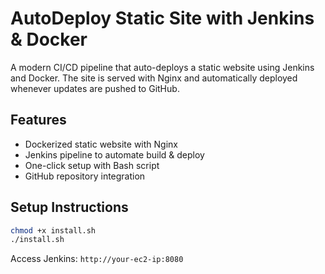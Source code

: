 # AutoDeploy Static Site with Jenkins & Docker

A modern CI/CD pipeline that auto-deploys a static website using Jenkins and Docker. The site is served with Nginx and automatically deployed whenever updates are pushed to GitHub.

## Features
- Dockerized static website with Nginx
- Jenkins pipeline to automate build & deploy
- One-click setup with Bash script
- GitHub repository integration

## Setup Instructions
```bash
chmod +x install.sh
./install.sh
```

Access Jenkins: `http://your-ec2-ip:8080`

